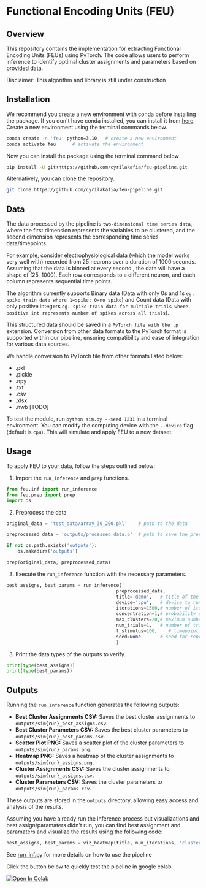 # Functional Encoding Units (FEU)

## Overview

This repository contains the implementation for extracting Functional Encoding Units (FEUs) using PyTorch. The code allows users to perform inference to identify optimal cluster assignments and parameters based on provided data.

Disclaimer: This algorithm and library is still under construction

## Installation

We recommend you create a new environment with conda before installing the package. If you don't have conda installed, you can install it from [here](https://docs.conda.io/projects/conda/en/latest/user-guide/install/index.html). Create a new environment using the terminal commands below.

```bash
conda create -n 'feu' python=3.10   # create a new environment
conda activate feu      # activate the environment
```
Now you can install the package using the terminal command below

```bash
pip install -U git+https://github.com/cyrilakafia/feu-pipeline.git
```

Alternatively, you can clone the repository.


```bash
git clone https://github.com/cyrilakafia/feu-pipeline.git
```

## Data 

The data processed by the pipeline is `two-dimensional time series data`, where the first dimension represents the variables to be clustered, and the second dimension represents the corresponding time series data/timepoints.

For example, consider electrophysiological data (which the model works very well with) recorded from 25 neurons over a duration of 1000 seconds. Assuming that the data is binned at every second , the data will have a shape of (25, 1000). Each row corresponds to a different neuron, and each column represents sequential time points.

The algorithm currently supports Binary data (Data with only 0s and 1s `eg. spike train data where 1=spike; 0=no spike`) and Count data (Data with only positive integers `eg. spike train data for multiple trials where positive int represents number of spikes across all trials`). 

This structured data should be saved in a `PyTorch file with the .p` extension. Conversion from other data formats to the PyTorch format is supported within our pipeline, ensuring compatibility and ease of integration for various data sources. 

We handle conversion to PyTorch file from other formats listed below:

- .pkl
- .pickle
- .npy
- .txt
- .csv
- .xlsx
- .nwb [TODO]

To test the module, run `python sim.py --seed 1231` in a terminal environment.  You can modify the computing device with the `--device` flag (default is `cpu`).
This will simulate and apply FEU to a new dataset.  


## Usage

To apply FEU to your data, follow the steps outlined below:

1. Import the `run_inference` and `prep` functions.

```python
from feu.inf import run_inference
from feu.prep import prep
import os
```

2. Preprocess the data
```python
original_data = 'test_data/array_30_200.pkl'    # path to the data

preprocessed_data = 'outputs/processed_data.p'  # path to save the preprocessed data

if not os.path.exists('outputs'):
    os.makedirs('outputs')

prep(original_data, preprocessed_data)
```

3. Execute the `run_inference` function with the necessary parameters.

```python
best_assigns, best_params = run_inference(
                                        preprocessed_data,
                                        title='demo',   # title of the run
                                        device='cpu',   # device to run the model on (cpu or cuda)
                                        iterations=1500,# number of iterations to run the model
                                        concentration=1,# probability of increasing the number of clusters. 1 is the default and 
                                        max_clusters=20,# maximum number of clusters to consider 
                                        num_trials=1,   # number of trials of the data
                                        t_stimulus=100,    # timepoint of stimulus. if no stimulus, set to 0
                                        seed=None       # seed for reproducibility
                                        )
```

3. Print the data types of the outputs to verify.

```python
print(type(best_assigns))
print(type(best_params))
```

## Outputs

Running the `run_inference` function generates the following outputs:

- **Best Cluster Assignments CSV:** Saves the best cluster assignments to `outputs/sim{run}_best_assigns.csv`.
- **Best Cluster Parameters CSV:** Saves the best cluster parameters to `outputs/sim{run}_best_params.csv`.
- **Scatter Plot PNG:** Saves a scatter plot of the cluster parameters to `outputs/sim{run}_params.png`.
- **Heatmap PNG:** Saves a heatmap of the cluster assignments to `outputs/sim{run}_assigns.png`.
- **Cluster Assignments CSV:** Saves the cluster assignments to `outputs/sim{run}_assigns.csv`.
- **Cluster Parameters CSV:** Saves the cluster parameters to `outputs/sim{run}_params.csv`.

These outputs are stored in the `outputs` directory, allowing easy access and analysis of the results.

Assuming you have already run the inference process but visualizations and best assign/paramaters didn't run, you can find best assignment and paramaters and visualize the results using the following code:

```python
best_assigns, best_params = viz_heatmap(title, num_iterations, 'cluster_assigns.csv', 'cluster_params.tsv', max_clusters=max_clusters)
```
See [run_inf.py](https://github.com/cyrilakafia/feu-pipeline/blob/main/run_inf.py) for more details on how to use the pipeline

Click the button below to quickly test the pipeline in google colab.

[![Open In Colab](https://colab.research.google.com/assets/colab-badge.svg)](https://colab.research.google.com/github/cyrilakafia/feu-pipeline/blob/main/feu_colab_demo.ipynb)
